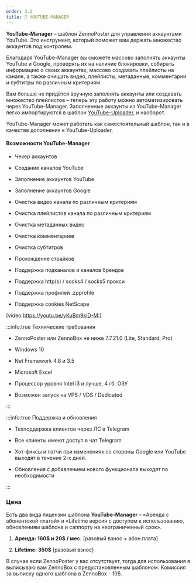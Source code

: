 ```yaml
---
order: 3.2
title: 💚 YOUTUBE-MANAGER
---
```


**YouTube-Manager** – шаблон ZennoPoster для управления аккаунтами YouTube. Это инструмент, который поможет вам держать множество аккаунтов под контролем.

Благодаря YouTube-Manager вы сможете массово заполнять аккаунты YouTube и Google, проверять их на наличие блокировки, собирать информацию о своих аккаунтах, массово создавать плейлисты на канале, а также очищать видео, плейлисты, метаданные, комментарии и субтитры по различным критериям.

Вам больше не придётся вручную заполнять аккаунты или создавать множество плейлистов – теперь эту работу можно автоматизировать через YouTube-Manager. Заполненные аккаунты из YouTube-Manager легко импортируются в шаблон [YouTube-Uploader](./../youtube-uploader/_index), и наоборот.

YouTube-Manager может работать как самостоятельный шаблон, так и в качестве дополнения к YouTube-Uploader.

#### Возможности **YouTube-Manager**

-  Чекер аккаунтов

-  Создание каналов YouTube

-  Заполнение аккаунтов YouTube

-  Заполнение аккаунтов Google

-  Очистка видео канала по различным критериям

-  Очистка плейлистов канала по различным критериям

-  Очистка метаданных видео

-  Очистка комментариев

-  Очистка субтитров

-  Прохождение страйков

-  Поддержка подканалов и каналов брендов

-  Поддержка http(s) / socks4 / socks5 прокси

-  Поддержка профилей .zpprofile

-  Поддержка cookies NetScape

[video:https://youtu.be/yKuBm9klD-M:]

:::info:true Технические требования

-  ZennoPoster или ZennoBox не ниже 7.7.21.0 (Lite, Standard, Pro)

-  Windows 10

-  Net Fremework 4.8 и 3.5

-  Microsoft Excel

-  Процессор уровня Intel i3 и лучше, 4 гб. ОЗУ

-  Возможен запуск на VPS / VDS / Dedicated

:::

:::info:true Поддержка и обновления

-  Техподдержка клиентов через ЛС в Telegram

-  Все клиенты имеют доступ в чат Telegram

-  Хот-фиксы и патчи при изменениях со стороны Google или YouTube выходят в течение 2-х дней.

-  Обновления с добавлением нового функционала выходят по необходимости

:::

### Цена

Есть два вида лицензии шаблона **YouTube-Manager** – «Аренда с абонентской платой» и «Lifetime версия с доступом к использованию, обновлениям шаблона и саппорту на неограниченный срок».

1. **Аренда: 160\$ и 20\$ / мес.** \[разовый взнос + абон.плата\]

2. **Lifetime: 350\$** \[разовый взнос\]

В случае если ZennoPoster у вас отсутствует, тогда для использования я выписываю вам ZennoBox с предустановленным шаблоном. Комиссия за выписку одного шаблона в ZennoBox - 10\$.